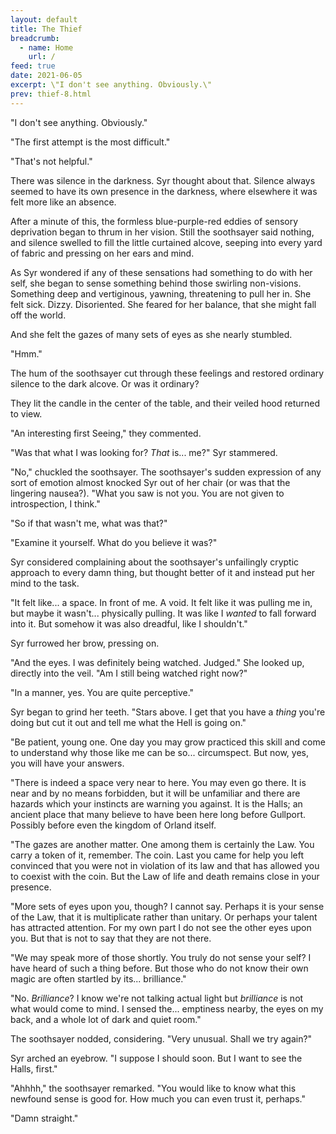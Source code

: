 ```yaml
---
layout: default
title: The Thief
breadcrumb:
  - name: Home
    url: /
feed: true
date: 2021-06-05
excerpt: \"I don't see anything. Obviously.\"
prev: thief-8.html
---
```


"I don't see anything. Obviously."

"The first attempt is the most difficult."

"That's not helpful."

There was silence in the darkness. Syr thought about that. Silence always seemed to have its own presence in the darkness, where elsewhere it was felt more like an absence.

After a minute of this, the formless blue-purple-red eddies of sensory deprivation began to thrum in her vision. Still the soothsayer said nothing, and silence swelled to fill the little curtained alcove, seeping into every yard of fabric and pressing on her ears and mind.

As Syr wondered if any of these sensations had something to do with her self, she began to sense something behind those swirling non-visions. Something deep and vertiginous, yawning, threatening to pull her in. She felt sick. Dizzy. Disoriented. She feared for her balance, that she might fall off the world.

And she felt the gazes of many sets of eyes as she nearly stumbled.

"Hmm."

The hum of the soothsayer cut through these feelings and restored ordinary silence to the dark alcove. Or was it ordinary?

They lit the candle in the center of the table, and their veiled hood returned to view.

"An interesting first Seeing," they commented.

"Was that what I was looking for? _That_ is... me?" Syr stammered.
 
"No," chuckled the soothsayer. The soothsayer's sudden expression of any sort of emotion almost knocked Syr out of her chair (or was that the lingering nausea?). "What you saw is not you. You are not given to introspection, I think."
 
"So if that wasn't me, what was that?"
 
"Examine it yourself. What do you believe it was?"

Syr considered complaining about the soothsayer's unfailingly cryptic approach to every damn thing, but thought better of it and instead put her mind to the task.

"It felt like... a space. In front of me. A void. It felt like it was pulling me in, but maybe it wasn't... physically pulling. It was like I _wanted_ to fall forward into it. But somehow it was also dreadful, like I shouldn't."

Syr furrowed her brow, pressing on.

"And the eyes. I was definitely being watched. Judged." She looked up, directly into the veil. "Am I still being watched right now?"

"In a manner, yes. You are quite perceptive."

Syr began to grind her teeth. "Stars above. I get that you have a _thing_ you're doing but cut it out and tell me what the Hell is going on."

"Be patient, young one. One day you may grow practiced this skill and come to understand why those like me can be so... circumspect. But now, yes, you will have your answers.

"There is indeed a space very near to here. You may even go there. It is near and by no means forbidden, but it will be unfamiliar and there are hazards which your instincts are warning you against. It is the Halls; an ancient place that many believe to have been here long before Gullport. Possibly before even the kingdom of Orland itself.

"The gazes are another matter. One among them is certainly the Law. You carry a token of it, remember. The coin. Last you came for help you left convinced that you were not in violation of its law and that has allowed you to coexist with the coin. But the Law of life and death remains close in your presence.

"More sets of eyes upon you, though? I cannot say. Perhaps it is your sense of the Law, that it is multiplicate rather than unitary. Or perhaps your talent has attracted attention. For my own part I do not see the other eyes upon you. But that is not to say that they are not there.

"We may speak more of those shortly. You truly do not sense your self? I have heard of such a thing before. But those who do not know their own magic are often startled by its... brilliance."

"No. _Brilliance_? I know we're not talking actual light but _brilliance_ is not what would come to mind. I sensed the... emptiness nearby, the eyes on my back, and a whole lot of dark and quiet room."

The soothsayer nodded, considering. "Very unusual. Shall we try again?"

Syr arched an eyebrow. "I suppose I should soon. But I want to see the Halls, first."

"Ahhhh," the soothsayer remarked. "You would like to know what this newfound sense is good for. How much you can even trust it, perhaps."

"Damn straight."
